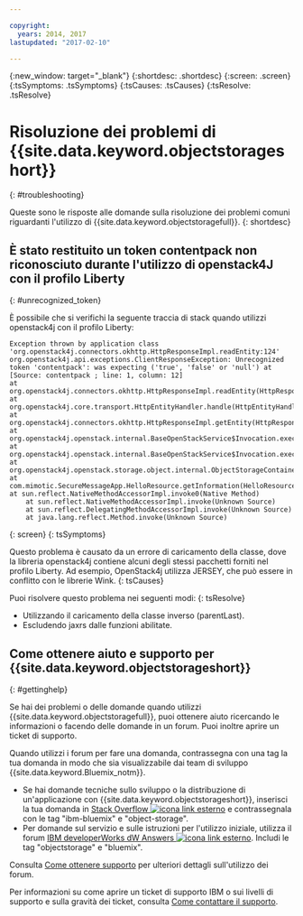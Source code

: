 ```yaml
---

copyright:
  years: 2014, 2017
lastupdated: "2017-02-10"

---
```

{:new_window: target="_blank"}
{:shortdesc: .shortdesc}
{:screen: .screen}
{:tsSymptoms: .tsSymptoms}
{:tsCauses: .tsCauses}
{:tsResolve: .tsResolve}

# Risoluzione dei problemi di {{site.data.keyword.objectstorageshort}}
{: #troubleshooting}


Queste sono le risposte alle domande sulla risoluzione dei problemi comuni riguardanti l'utilizzo di {{site.data.keyword.objectstoragefull}}.
{: shortdesc}

## È stato restituito un token contentpack non riconosciuto durante l'utilizzo di openstack4J con il profilo Liberty
{: #unrecognized_token}


È possibile che si verifichi la seguente traccia di stack quando utilizzi openstack4j con il profilo Liberty:
```
Exception thrown by application class 'org.openstack4j.connectors.okhttp.HttpResponseImpl.readEntity:124'
org.openstack4j.api.exceptions.ClientResponseException: Unrecognized token 'contentpack': was expecting ('true', 'false' or 'null') at [Source: contentpack ; line: 1, column: 12]
at org.openstack4j.connectors.okhttp.HttpResponseImpl.readEntity(HttpResponseImpl.java:124)
at org.openstack4j.core.transport.HttpEntityHandler.handle(HttpEntityHandler.java:56)
at org.openstack4j.connectors.okhttp.HttpResponseImpl.getEntity(HttpResponseImpl.java:68)
at org.openstack4j.openstack.internal.BaseOpenStackService$Invocation.execute(BaseOpenStackService.java:169)
at org.openstack4j.openstack.internal.BaseOpenStackService$Invocation.execute(BaseOpenStackService.java:163)
at org.openstack4j.openstack.storage.object.internal.ObjectStorageContainerServiceImpl.list(ObjectStorageContainerServiceImpl.java:41)
at com.mimotic.SecureMessageApp.HelloResource.getInformation(HelloResource.java:47)
at sun.reflect.NativeMethodAccessorImpl.invoke0(Native Method)
    at sun.reflect.NativeMethodAccessorImpl.invoke(Unknown Source)
    at sun.reflect.DelegatingMethodAccessorImpl.invoke(Unknown Source)
    at java.lang.reflect.Method.invoke(Unknown Source)
```
{: screen}
{: tsSymptoms}


Questo problema è causato da un errore di caricamento della classe, dove la libreria openstack4j contiene alcuni degli stessi pacchetti forniti nel profilo Liberty.  Ad esempio, OpenStack4j utilizza JERSEY, che può essere in conflitto con le librerie Wink.
{: tsCauses}


Puoi risolvere questo problema nei seguenti modi:
{: tsResolve}
  * Utilizzando il caricamento della classe inverso (parentLast).
  * Escludendo jaxrs dalle funzioni abilitate.


## Come ottenere aiuto e supporto per {{site.data.keyword.objectstorageshort}}
{: #gettinghelp}

Se hai dei problemi o delle domande quando utilizzi {{site.data.keyword.objectstoragefull}},
puoi ottenere aiuto ricercando le informazioni o facendo delle domande in un forum. Puoi inoltre aprire un ticket di supporto.

Quando utilizzi i forum per fare una domanda, contrassegna con una tag la tua domanda in modo che sia visualizzabile dai team di sviluppo {{site.data.keyword.Bluemix_notm}}.

* Se hai domande tecniche sullo sviluppo o la distribuzione di un'applicazione con {{site.data.keyword.objectstorageshort}},
inserisci la tua domanda in <a href="http://stackoverflow.com/search?q=object-storage+ibm-bluemix" target="_blank">Stack Overflow
<img src="../../icons/launch-glyph.svg" alt="icona link esterno"></a> e contrassegnala con le  tag "ibm-bluemix" e "object-storage".
* Per domande sul servizio e sulle istruzioni per l'utilizzo iniziale, utilizza il forum
<a href="https://developer.ibm.com/answers/topics/objectstorage/?smartspace=bluemix" target="_blank">IBM developerWorks dW Answers
<img src="../../icons/launch-glyph.svg" alt="icona link esterno"></a>. Includi le tag "objectstorage" e "bluemix".

Consulta [Come ottenere supporto](/docs/support/index.html#getting-help) per ulteriori dettagli sull'utilizzo dei forum.

Per informazioni su come aprire un ticket di supporto IBM o sui livelli di supporto e sulla gravità dei ticket, consulta
[Come contattare il supporto](/docs/support/index.html#contacting-support).
